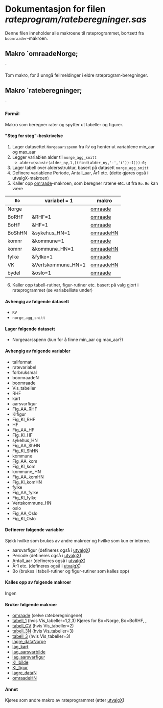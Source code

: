 
# Dokumentasjon for filen *rateprogram/rateberegninger.sas*

Denne filen inneholder alle makroene til rateprogrammet, bortsett fra
`boomraader`-makroen.

## Makro `omraadeNorge;
`

Tom makro, for å unngå feilmeldinger i eldre rateprogram-beregninger.

## Makro `rateberegninger;
`

#### Formål

Makro som beregner rater og spytter ut tabeller og figurer.

#### "Steg for steg"-beskrivelse

1. Lager datasettet `Norgeaarsspenn` fra `RV` og henter ut variablene min_aar og max_aar
2. Legger variablen alder til `norge_agg_snitt`
   - `alder=(substr(alder_ny,1,((find(alder_ny,'-','i'))-1)))-0;`
3. Lager tabell over aldersstruktur, basert på datasett `norge_agg_snitt`
4. Definere variablene Periode, Antall_aar, År1 etc. (dette gjøres også i utvalgX-makroen)
5. Kaller opp [omraade](#omraade)-makroen, som beregner ratene etc. ut fra `Bo`. `Bo` kan være

|`Bo`        |variabel = 1        |makro       |
| ---------- | -----------        | ---------- |
| Norge      |                    | [omraade](#omraade)    |
| BoRHF      | &RHF=1             | [omraade](#omraade)    |
| BoHF       | &HF=1              | [omraade](#omraade)    | 
| BoShHN     | &sykehus_HN=1      | [omraadeHN](#omraadehn)|
| komnr      | &kommune=1         | [omraade](#omraade)    | 
| komnr      | &kommune_HN=1      | [omraadeHN](#omraadehn)|
| fylke      | &fylke=1           | [omraade](#omraade)    |
| VK         | &Vertskommune_HN=1 | [omraadeHN](#omraadehn)|
| bydel      | &oslo=1            | [omraade](#omraade)    |
   
6. Kaller opp tabell-rutiner, figur-rutiner etc. basert på valg gjort i rateprogrammet (se variabelliste under)

#### Avhengig av følgende datasett

- `RV`
- `norge_agg_snitt`

#### Lager følgende datasett

- Norgeaarsspenn (kun for å finne min_aar og max_aar?)

#### Avhengig av følgende variabler

- tallformat
- ratevariabel
- forbruksmal
- boomraadeN
- boomraade
- Vis_tabeller
- RHF
- kart
- aarsvarfigur
- Fig_AA_RHF
- KIfigur
- Fig_KI_RHF
- HF
- Fig_AA_HF
- Fig_KI_HF
- sykehus_HN
- Fig_AA_ShHN
- Fig_KI_ShHN
- kommune
- Fig_AA_kom
- Fig_KI_kom
- kommune_HN
- Fig_AA_komHN
- Fig_KI_komHN
- fylke
- Fig_AA_fylke
- Fig_KI_fylke
- Vertskommune_HN
- oslo
- Fig_AA_Oslo
- Fig_KI_Oslo


#### Definerer følgende variabler

Sjekk hvilke som brukes av andre makroer og hvilke som kun er interne.

- aarsvarfigur (defineres også i [utvalgX](#utvalgx))
- Periode (defineres også i [utvalgX](#utvalgx))
- Antall_aar (defineres også i [utvalgX](#utvalgx))
- År1 etc. (defineres også i [utvalgX](#utvalgx))
- Bo (brukes i tabell-rutiner og figur-rutiner som kalles opp)


#### Kalles opp av følgende makroer

Ingen

#### Bruker følgende makroer

- [omraade](#omraade) (selve rateberegningene)
- [tabell_1](#tabell_1) (hvis Vis_tabeller=1,2,3) Kjøres for Bo=Norge, Bo=BoRHF, , 
- [tabell_CV](#tabell_cv) (hvis Vis_tabeller=2)
- [tabell_3N](#tabell_3n) (hvis Vis_tabeller=3)
- [tabell_3](#tabell_3) (hvis Vis_tabeller=3)
- [lagre_dataNorge](#lagre_datanorge)
- [lag_kart](#lag_kart)
- [lag_aarsvarbilde](#lag_aarsvarbilde)
- [lag_aarsvarfigur](#lag_aarsvarfigur)
- [KI_bilde](#ki_bilde)
- [KI_figur](#ki_figur)
- [lagre_dataN](#lagre_datan)
- [omraadeHN](#omraadehn)

#### Annet

Kjøres som andre makro av rateprogrammet (etter [utvalgX](#utvalgX))

